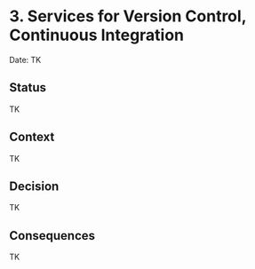 # 3. Services for Version Control, Continuous Integration

Date: TK

## Status

TK

## Context

TK

## Decision

TK

## Consequences

TK
